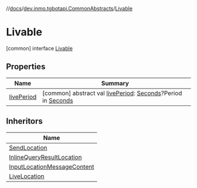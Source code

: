//[docs](../../../index.md)/[dev.inmo.tgbotapi.CommonAbstracts](../index.md)/[Livable](index.md)



# Livable  
 [common] interface [Livable](index.md)   


## Properties  
  
|  Name |  Summary | 
|---|---|
| <a name="dev.inmo.tgbotapi.CommonAbstracts/Livable/livePeriod/#/PointingToDeclaration/"></a>[livePeriod](live-period.md)| <a name="dev.inmo.tgbotapi.CommonAbstracts/Livable/livePeriod/#/PointingToDeclaration/"></a> [common] abstract val [livePeriod](live-period.md): [Seconds](../../dev.inmo.tgbotapi.types/index.md#%5Bdev.inmo.tgbotapi.types%2FSeconds%2F%2F%2FPointingToDeclaration%2F%5D%2FClasslikes%2F625018081)?Period in [Seconds](../../dev.inmo.tgbotapi.types/index.md#%5Bdev.inmo.tgbotapi.types%2FSeconds%2F%2F%2FPointingToDeclaration%2F%5D%2FClasslikes%2F625018081)   <br>|


## Inheritors  
  
|  Name | 
|---|
| <a name="dev.inmo.tgbotapi.requests.send/SendLocation///PointingToDeclaration/"></a>[SendLocation](../../dev.inmo.tgbotapi.requests.send/-send-location/index.md)|
| <a name="dev.inmo.tgbotapi.types.InlineQueries.InlineQueryResult/InlineQueryResultLocation///PointingToDeclaration/"></a>[InlineQueryResultLocation](../../dev.inmo.tgbotapi.types.InlineQueries.InlineQueryResult/-inline-query-result-location/index.md)|
| <a name="dev.inmo.tgbotapi.types.InlineQueries.InputMessageContent/InputLocationMessageContent///PointingToDeclaration/"></a>[InputLocationMessageContent](../../dev.inmo.tgbotapi.types.InlineQueries.InputMessageContent/-input-location-message-content/index.md)|
| <a name="dev.inmo.tgbotapi.types.location/LiveLocation///PointingToDeclaration/"></a>[LiveLocation](../../dev.inmo.tgbotapi.types.location/-live-location/index.md)|

